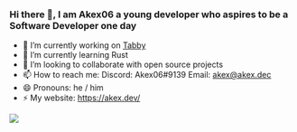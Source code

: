 ### Hi there 👋, I am Akex06 a young developer who aspires to be a Software Developer one day

- 🔭 I’m currently working on [Tabby](https://tabbybot.xyz/)
- 🌱 I’m currently learning Rust
- 👯 I’m looking to collaborate with open source projects
- 📫 How to reach me: Discord: Akex06#9139 Email: akex@akex.dec
- 😄 Pronouns: he / him
- ⚡ My website: https://akex.dev/ 

![](https://github-readme-stats.vercel.app/api?username=akex06&&show_icons=true&title_color=ffffff&icon_color=bb2acf&text_color=daf7dc&bg_color=151515)
